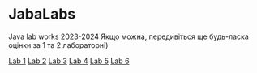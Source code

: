 # JabaLabs
Java lab works 2023-2024
Якщо можна, передивіться ще будь-ласка оцінки за 1 та 2 лабораторні)

[Lab 1](https://github.com/MacKoy-4/JabaLabs/blob/main/src/test/java/LabaTest1/LabaTest.java)
[Lab 2](https://github.com/MacKoy-4/JabaLabs/blob/main/src/test/java/LabaTest2/LabaTest.java)
[Lab 3](https://github.com/MacKoy-4/JabaLabs/blob/main/src/test/java/LabaTest3/LabaTest.java)
[Lab 4](https://github.com/MacKoy-4/JabaLabs/blob/main/src/test/java/LabaTest4/LabaTest.java)
[Lab 5](https://github.com/MacKoy-4/JabaLabs/blob/main/src/test/java/LabaTest5/BankTest.java)
[Lab 6](https://github.com/MacKoy-4/JabaLabs/blob/main/src/test/java/LabaTest6/CinemaAppTest.java)
